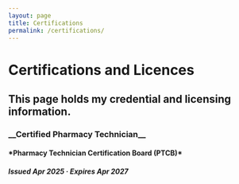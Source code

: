 ```yaml
---
layout: page 
title: Certifications 
permalink: /certifications/
---
```

<h1>Certifications and Licences</h1>
<h2> This page holds my credential and licensing information.</h2>


<h3>__Certified Pharmacy Technician__</h3>
<h4>*Pharmacy Technician Certification Board (PTCB)*</h4>
<h5>Issued Apr 2025 · Expires Apr 2027 </h5>

